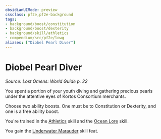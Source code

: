 ```yaml
---
obsidianUIMode: preview
cssclass: pf2e,pf2e-background
tags:
- background/boost/constitution
- background/boost/dexterity
- background/skill/athletics
- compendium/src/pf2e/lowg
aliases: ["Diobel Pearl Diver"]
---
```

# Diobel Pearl Diver
*Source: Lost Omens: World Guide p. 22*  

You spent a portion of your youth diving and gathering precious pearls under the attentive eyes of Kortos Consortium merchants.

Choose two ability boosts. One must be to Constitution or Dexterity, and one is a free ability boost.

You're trained in the [Athletics](skills.md#Athletics) skill and the [Ocean Lore](skills.md#Lore) skill.

You gain the [Underwater Marauder](underwater-marauder.md) skill feat.